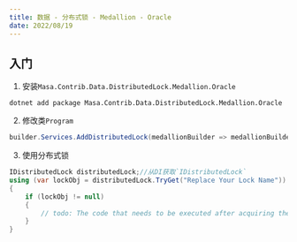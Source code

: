 ```yaml
---
title: 数据 - 分布式锁 - Medallion - Oracle
date: 2022/08/19
---
```


## 入门

1. 安装`Masa.Contrib.Data.DistributedLock.Medallion.Oracle`

``` shell
dotnet add package Masa.Contrib.Data.DistributedLock.Medallion.Oracle
```

2. 修改类`Program`

``` C#
builder.Services.AddDistributedLock(medallionBuilder => medallionBuilder.UseOracle("Data Source=MyOracleDB;Integrated Security=yes;"));
```

3. 使用分布式锁

``` C#
IDistributedLock distributedLock;//从DI获取`IDistributedLock`
using (var lockObj = distributedLock.TryGet("Replace Your Lock Name"))
{
    if (lockObj != null)
    {
        // todo: The code that needs to be executed after acquiring the distributed lock
    }
}
```